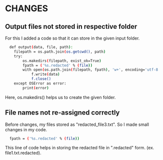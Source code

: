 # CHANGES

## Output files not stored in respective folder

For this I added a code so that it can store in the given input folder.
```bash
  def output(data, file, path):
    filepath = os.path.join(os.getcwd(), path)
    try:
        os.makedirs(filepath, exist_ok=True)
        fpath = ('%s.redacted' % (file))
        with open(os.path.join(filepath, fpath), 'w+', encoding='utf-8') as f:
            f.write(data)
            f.close()
    except OSError as error:
        print(error)
```
Here, os.makedirs() helps us to create the given folder. 

## File names not re-assigned correctly

Before changes, my files stored as "redacted_file3.txt". So I made small changes in my code.
```bash
  fpath = ('%s.redacted' % (file))
```
This line of code helps in storing the redacted file in "<file>.redacted" form. (ex. file1.txt.redacted).
